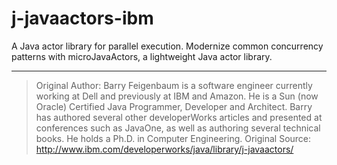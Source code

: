j-javaactors-ibm
================

A Java actor library for parallel execution. Modernize common concurrency patterns with microJavaActors, a lightweight Java actor library.

---

> Original Author: Barry Feigenbaum is a software engineer currently working at Dell and previously at IBM and Amazon. He is a Sun (now Oracle) Certified Java Programmer, Developer and Architect. Barry has authored several other developerWorks articles and presented at conferences such as JavaOne, as well as authoring several technical books. He holds a Ph.D. in Computer Engineering.
> Original Source: http://www.ibm.com/developerworks/java/library/j-javaactors/
